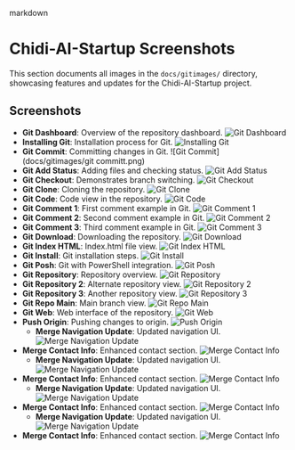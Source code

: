 markdown
# Chidi-AI-Startup Screenshots

This section documents all images in the `docs/gitimages/` directory, showcasing features and updates for the Chidi-AI-Startup project.

## Screenshots

- **Git Dashboard**: Overview of the repository dashboard.
  ![Git Dashboard](docs/gitimages/GItDashboard.png)
- **Installing Git**: Installation process for Git.
  ![Installing Git](docs/gitimages/Installinggit.png)
- **Git Commit**: Committing changes in Git.
  ![Git Commit](docs/gitimages/git committ.png)
- **Git Add Status**: Adding files and checking status.
  ![Git Add Status](docs/gitimages/gitaddstatus.png)
- **Git Checkout**: Demonstrates branch switching.
  ![Git Checkout](docs/gitimages/gitcheckout.png)
- **Git Clone**: Cloning the repository.
  ![Git Clone](docs/gitimages/gitclone.png)
- **Git Code**: Code view in the repository.
  ![Git Code](docs/gitimages/gitcode.png)
- **Git Comment 1**: First comment example in Git.
  ![Git Comment 1](docs/gitimages/gitcomment1.png)
- **Git Comment 2**: Second comment example in Git.
  ![Git Comment 2](docs/gitimages/gitcomment2.png)
- **Git Comment 3**: Third comment example in Git.
  ![Git Comment 3](docs/gitimages/gitcomment3.png)
- **Git Download**: Downloading the repository.
  ![Git Download](docs/gitimages/gitdownload.png)
- **Git Index HTML**: Index.html file view.
  ![Git Index HTML](docs/gitimages/gitindexhtml.png)
- **Git Install**: Git installation steps.
  ![Git Install](docs/gitimages/gitinstall.png)
- **Git Posh**: Git with PowerShell integration.
  ![Git Posh](docs/gitimages/gitposh.png)
- **Git Repository**: Repository overview.
  ![Git Repository](docs/gitimages/gitrepo.png)
- **Git Repository 2**: Alternate repository view.
  ![Git Repository 2](docs/gitimages/gitrepo2.png)
- **Git Repository 3**: Another repository view.
  ![Git Repository 3](docs/gitimages/gitrepo3.png)
- **Git Repo Main**: Main branch view.
  ![Git Repo Main](docs/gitimages/gitrpeomain.png)
- **Git Web**: Web interface of the repository.
  ![Git Web](docs/gitimages/gitweb.png)
- **Push Origin**: Pushing changes to origin.
  ![Push Origin](docs/gitimages/pushorigin.png)
  - **Merge Navigation Update**: Updated navigation UI.
  ![Merge Navigation Update](mergeimages/Commentmerge.png)
- **Merge Contact Info**: Enhanced contact section.
  ![Merge Contact Info](mergeimages/ConfirmMerge.png)
  - **Merge Navigation Update**: Updated navigation UI.
  ![Merge Navigation Update](mergeimages/gitcommerge.png)
- **Merge Contact Info**: Enhanced contact section.
  ![Merge Contact Info](mergeimages/mergecompare.png)
  - **Merge Navigation Update**: Updated navigation UI.
  ![Merge Navigation Update](mergeimages/Mergepull.png)
- **Merge Contact Info**: Enhanced contact section.
  ![Merge Contact Info](mergeimages/pullrequest.png)
  - **Merge Navigation Update**: Updated navigation UI.
  ![Merge Navigation Update](mergeimages/PULL.png)
- **Merge Contact Info**: Enhanced contact section.
  ![Merge Contact Info](mergeimages/MPULL.png)